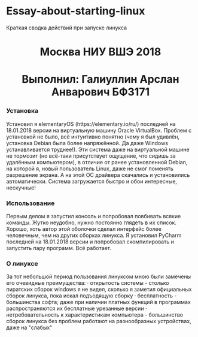 # Essay-about-starting-linux
Краткая сводка действий при запуске линукса

<h1 align="center"> Москва НИУ ВШЭ 2018</h1>
<h1 align="center">Выполнил: Галиуллин Арслан Анварович БФЗ171 </h1>


<h3> Установка </h3>
<p>
Установил я elementaryOS (https://elementary.io/ru/) последней на 18.01.2018 версии на виртуальную машину Oracle VirtualBox. Проблем с установкой не было, всё интуитивно понятно (чему я был удивлён, установка Debian была более напряжённой. Да даже Windows устанавливается труднее!). Эти система даже на виртуальной машине не тормозит (но всё-таки присутствует ощущение, что сидишь за удалённым компьютером), в отличие от ранее установленной Debian, на которой я, новый пользователь Linux, даже не смог поменять разрешение экрана. А на этой ОС драйвера скачались и установились автоматически. Система загружается быстро и обои интересные, нескучные!
</p>

<h3> Использование </h3>
Первым делом я запустил консоль и попробовал повбивать всякие команды. Жутко неудобно, нужно постоянно глядеть в их список. Хорошо, хоть автор этой оболочки сделал интерфейс более человечным, чем на других сборках линукса.
Я установил PyCharm  последней на 18.01.2018 версии и попробовал скомпилировать и запустить пару программ. Всё работает.

<h3> О линуксе </h3>
За тот небольшой период пользования линуксом мною были замечены его очевидные преимущества: 
· открытость системы - столько пиратских сборок windows я не видел, сколько я заметил официальных сборок линукса, пока искал подъодящую сборку
· бесплатность - большинства софта; даже при наличии платных функций в программах распространяются их бесплатные урезанные версии
· нетребовательность к характеристикам компьютера - большинство сборок линукса без проблем работают на разнообразных устройствах, даже на "слабых"
